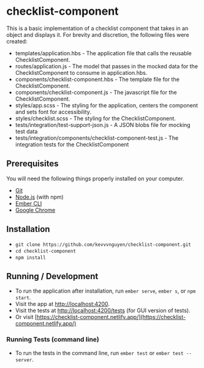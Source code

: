 # checklist-component

This is a basic implementation of a checklist component that takes in an object and displays it. For brevity and discretion, the following files were created:

* templates/application.hbs - The application file that calls the reusable ChecklistComponent.
* routes/application.js - The model that passes in the mocked data for the ChecklistComponent to consume in application.hbs.
* components/checklist-component.hbs - The template file for the ChecklistComponent.
* components/checklist-component.js - The javascript file for the ChecklistComponent.
* styles/app.scss - The styling for the application, centers the component and sets font for accessibility.
* styles/checklist.scss - The styling for the ChecklistComponent.
* tests/integration/test-support-json.js - A JSON blobs file for mocking test data
* tests/integration/components/checklist-component-test.js - The integration tests for the ChecklistComponent

## Prerequisites

You will need the following things properly installed on your computer.

* [Git](https://git-scm.com/)
* [Node.js](https://nodejs.org/) (with npm)
* [Ember CLI](https://ember-cli.com/)
* [Google Chrome](https://google.com/chrome/)

## Installation

* `git clone https://github.com/kevvvnguyen/checklist-component.git`
* `cd checklist-component`
* `npm install`

## Running / Development

* To run the application after installation, run `ember serve`, `ember s`, or `npm start`.
* Visit the app at [http://localhost:4200](http://localhost:4200).
* Visit the tests at [http://localhost:4200/tests](http://localhost:4200/tests) (for GUI version of tests).
* Or visit [https://checklist-component.netlify.app/](https://checklist-component.netlify.app/)

### Running Tests (command line)

* To run the tests in the command line, run `ember test` or `ember test --server`.
